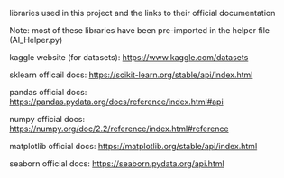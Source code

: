 libraries used in this project and the links to their official documentation

Note: most of these libraries have been pre-imported in the helper file (AI_Helper.py)

kaggle website (for datasets):
https://www.kaggle.com/datasets

sklearn officail docs:
https://scikit-learn.org/stable/api/index.html

pandas official docs:
https://pandas.pydata.org/docs/reference/index.html#api

numpy official docs:
https://numpy.org/doc/2.2/reference/index.html#reference

matplotlib official docs:
https://matplotlib.org/stable/api/index.html

seaborn official docs:
https://seaborn.pydata.org/api.html
